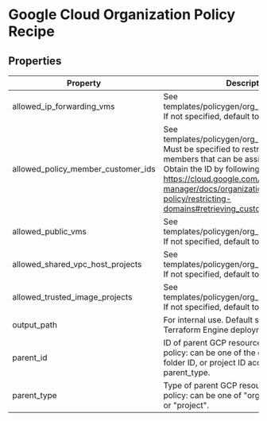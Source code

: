 # Google Cloud Organization Policy Recipe

<!-- These files are auto generated -->

## Properties
| Property 	| Description 						| Type 	   			   | Required			   		   | Default             | Pattern 			 			 |
| --------- | ----------------------- | ---------------- | --------------------- | ------------------- | ------------------- |
| allowed_ip_forwarding_vms | See templates/policygen/org_policies/variables.tf.        If not specified, default to allow all. | array(string) | false | - | - |
| allowed_policy_member_customer_ids | See templates/policygen/org_policies/variables.tf. Must be specified to restrict        domain members that can be assigned IAM roles. Obtain the ID by following        <https://cloud.google.com/resource-manager/docs/organization-policy/restricting-domains#retrieving_customer_id>. | array(string) | true | - | - |
| allowed_public_vms | See templates/policygen/org_policies/variables.tf.        If not specified, default to deny all. | array(string) | false | - | - |
| allowed_shared_vpc_host_projects | See templates/policygen/org_policies/variables.tf.        If not specified, default to allow all. | array(string) | false | - | - |
| allowed_trusted_image_projects | See templates/policygen/org_policies/variables.tf.        If not specified, default to allow all. | array(string) | false | - | - |
| output_path | For internal use. Default state path prefix for Terraform Engine deployments. | string | false | - | - |
| parent_id | ID of parent GCP resource to apply the policy: can be one of the organization ID,        folder ID, or project ID according to parent_type. | string | false | - | ^[0-9]{8,25}$ |
| parent_type | Type of parent GCP resource to apply the policy: can be one of "organization",        "folder", or "project". | string | false | - | ^organization|folder|project$ |

